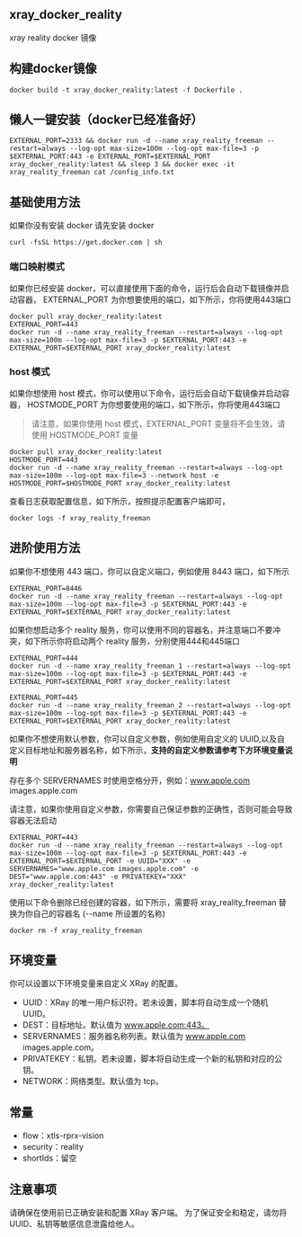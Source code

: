 ## xray_docker_reality
xray reality docker 镜像


## 构建docker镜像
```
docker build -t xray_docker_reality:latest -f Dockerfile .
```

## 懒人一键安装（docker已经准备好）
```
EXTERNAL_PORT=2333 && docker run -d --name xray_reality_freeman --restart=always --log-opt max-size=100m --log-opt max-file=3 -p $EXTERNAL_PORT:443 -e EXTERNAL_PORT=$EXTERNAL_PORT xray_docker_reality:latest && sleep 3 && docker exec -it xray_reality_freeman cat /config_info.txt
```

## 基础使用方法

如果你没有安装 docker 请先安装 docker

```
curl -fsSL https://get.docker.com | sh
```
### 端口映射模式
如果你已经安装 docker，可以直接使用下面的命令，运行后会自动下载镜像并启动容器，
EXTERNAL_PORT 为你想要使用的端口，如下所示，你将使用443端口

```
docker pull xray_docker_reality:latest
EXTERNAL_PORT=443
docker run -d --name xray_reality_freeman --restart=always --log-opt max-size=100m --log-opt max-file=3 -p $EXTERNAL_PORT:443 -e EXTERNAL_PORT=$EXTERNAL_PORT xray_docker_reality:latest
```

### host 模式
如果你想使用 host 模式，你可以使用以下命令，运行后会自动下载镜像并启动容器，
HOSTMODE_PORT 为你想要使用的端口，如下所示，你将使用443端口
>请注意，如果你使用 host 模式，EXTERNAL_PORT 变量将不会生效，请使用 HOSTMODE_PORT 变量

```
docker pull xray_docker_reality:latest
HOSTMODE_PORT=443
docker run -d --name xray_reality_freeman --restart=always --log-opt max-size=100m --log-opt max-file=3 --network host -e HOSTMODE_PORT=$HOSTMODE_PORT xray_docker_reality:latest
```


查看日志获取配置信息，如下所示，按照提示配置客户端即可，

```
docker logs -f xray_reality_freeman
```

## 进阶使用方法
如果你不想使用 443 端口，你可以自定义端口，例如使用 8443 端口，如下所示

```
EXTERNAL_PORT=8446
docker run -d --name xray_reality_freeman --restart=always --log-opt max-size=100m --log-opt max-file=3 -p $EXTERNAL_PORT:443 -e EXTERNAL_PORT=$EXTERNAL_PORT xray_docker_reality:latest
```

如果你想启动多个 reality 服务，你可以使用不同的容器名，并注意端口不要冲突，如下所示你将启动两个 reality 服务，分别使用444和445端口

```
EXTERNAL_PORT=444
docker run -d --name xray_reality_freeman_1 --restart=always --log-opt max-size=100m --log-opt max-file=3 -p $EXTERNAL_PORT:443 -e EXTERNAL_PORT=$EXTERNAL_PORT xray_docker_reality:latest

EXTERNAL_PORT=445
docker run -d --name xray_reality_freeman_2 --restart=always --log-opt max-size=100m --log-opt max-file=3 -p $EXTERNAL_PORT:443 -e EXTERNAL_PORT=$EXTERNAL_PORT xray_docker_reality:latest
```

如果你不想使用默认参数，你可以自定义参数，例如使用自定义的 UUID,以及自定义目标地址和服务器名称，如下所示，**支持的自定义参数请参考下方环境变量说明**

存在多个 SERVERNAMES 时使用空格分开，例如：www.apple.com images.apple.com

请注意，如果你使用自定义参数，你需要自己保证参数的正确性，否则可能会导致容器无法启动
```
EXTERNAL_PORT=443
docker run -d --name xray_reality_freeman --restart=always --log-opt max-size=100m --log-opt max-file=3 -p $EXTERNAL_PORT:443 -e EXTERNAL_PORT=$EXTERNAL_PORT -e UUID="XXX" -e SERVERNAMES="www.apple.com images.apple.com" -e DEST="www.apple.com:443" -e PRIVATEKEY="XXX" xray_docker_reality:latest
```

使用以下命令删除已经创建的容器，如下所示，需要将 xray_reality_freeman 替换为你自己的容器名 (--name 所设置的名称)

```
docker rm -f xray_reality_freeman
```


## 环境变量
你可以设置以下环境变量来自定义 XRay 的配置。
* UUID：XRay 的唯一用户标识符。若未设置，脚本将自动生成一个随机 UUID。
* DEST：目标地址。默认值为 www.apple.com:443。
* SERVERNAMES：服务器名称列表。默认值为 www.apple.com images.apple.com。
* PRIVATEKEY：私钥。若未设置，脚本将自动生成一个新的私钥和对应的公钥。
* NETWORK：网络类型。默认值为 tcp。

## 常量
* flow：xtls-rprx-vision
* security：reality
* shortIds：留空

## 注意事项
请确保在使用前已正确安装和配置 XRay 客户端。
为了保证安全和稳定，请勿将 UUID、私钥等敏感信息泄露给他人。

